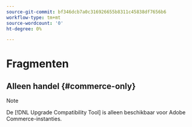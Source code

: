 ```yaml
---
source-git-commit: bf346dcb7a0c316926655b8311c45838df7656b6
workflow-type: tm+mt
source-wordcount: '0'
ht-degree: 0%

---
```

# Fragmenten

## Alleen handel {#commerce-only}

>[!NOTE]
>
>De [!DNL Upgrade Compatibility Tool] is alleen beschikbaar voor Adobe Commerce-instanties.
